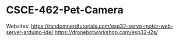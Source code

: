 # CSCE-462-Pet-Camera

Websites:
https://randomnerdtutorials.com/esp32-servo-motor-web-server-arduino-ide/
https://dronebotworkshop.com/esp32-i2s/

